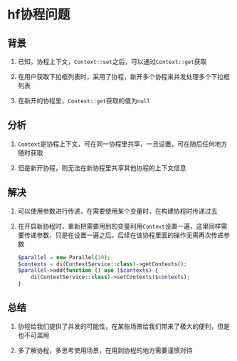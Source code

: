 # hf协程问题

## 背景

1. 已知，协程上下文，`Context::set`之后，可以通过`Context::get`获取

2. 在用户获取下拉框列表时，采用了协程，新开多个协程来并发处理多个下拉框列表

3. 在新开的协程里，`Context::get`获取的值为`null`

## 分析

1. `Context`是协程上下文，可在同一协程里共享，一旦设置，可在随后任何地方随时获取

2. 但是新开协程，则无法在新协程里共享其他协程的上下文信息

## 解决

1. 可以使用参数进行传递，在需要使用某个变量时，在构建协程时传递过去

2. 在开启新协程时，重新把需要用到的变量利用`Context`设置一遍，这里同样需要传递参数，只是在设置一遍之后，后续在该协程里面的操作无需再次传递参数
   
   ```php
   $parallel = new Parallel(10);
   $contexts = di(ContextService::class)->getContexts();
   $parallel->add(function () use ($contexts) {
       di(ContextService::class)->setContexts($contexts);
   }
   ```

## 总结

1. 协程给我们提供了并发的可能性，在某些场景给我们带来了极大的便利，但是也不可滥用

2. 多了解协程，多思考使用场景，在用到协程的地方需要谨慎对待

